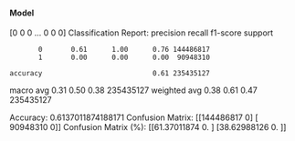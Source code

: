 #### Model
[0 0 0 ... 0 0 0]
Classification Report:
              precision    recall  f1-score   support

           0       0.61      1.00      0.76 144486817
           1       0.00      0.00      0.00  90948310

    accuracy                           0.61 235435127
   macro avg       0.31      0.50      0.38 235435127
weighted avg       0.38      0.61      0.47 235435127

Accuracy: 0.6137011874188171
Confusion Matrix:
[[144486817         0]
 [ 90948310         0]]
Confusion Matrix (%):
[[61.37011874  0.        ]
 [38.62988126  0.        ]]
